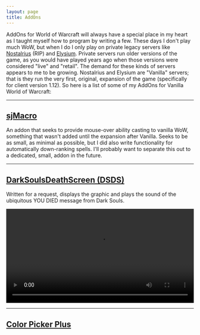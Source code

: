 ```yaml
---
layout: page
title: AddOns
---
```


AddOns for World of Warcraft will always have a special place in my heart as I
taught myself how to program by writing a few. These days I don't play much WoW,
but when I do I only play on private legacy servers like [Nostalrius][nost]
(RIP) and [Elysium][elysium]. Private servers run older versions of the game, as
you would have played years ago when those versions were considered "live" and
"retail". The demand for these kinds of servers appears to me to be growing.
Nostalrius and Elysium are "Vanilla" servers; that is they run the very first,
original, expansion of the game (specifically for client version 1.12). So here
is a list of some of my AddOns for Vanilla World of Warcraft:

[nost]: https://en.nostalrius.org/
[elysium]: https://elysium-project.org/

- - -

## [sjMacro][sjmacro-repo]

An addon that seeks to provide mouse-over ability casting to vanilla WoW,
something that wasn't added until the expansion after Vanilla. Seeks to be as
small, as minimal as possible, but I did also write functionality for
automatically down-ranking spells. I'll probably want to separate this out to a
dedicated, small, addon in the future.

- - -

## [DarkSoulsDeathScreen (DSDS)][dsds-repo]

Written for a request, displays the graphic and plays the sound of the
ubiquitous YOU DIED message from Dark Souls.

<video style="width:100%" controls>
<source src="https://raw.githubusercontent.com/SweedJesus/DSDS/master/dsds.webm">
</video>

- - -

## [Color Picker Plus][cpp-repo]

[sjmacro-repo]: https://github.com/SweedJesus/sjMacro
[dsds-repo]: https://github.com/SweedJesus/DSDS
[cpp-repo]: https://github.com/SweedJesus/ColorPickerPlus_4Vanilla
